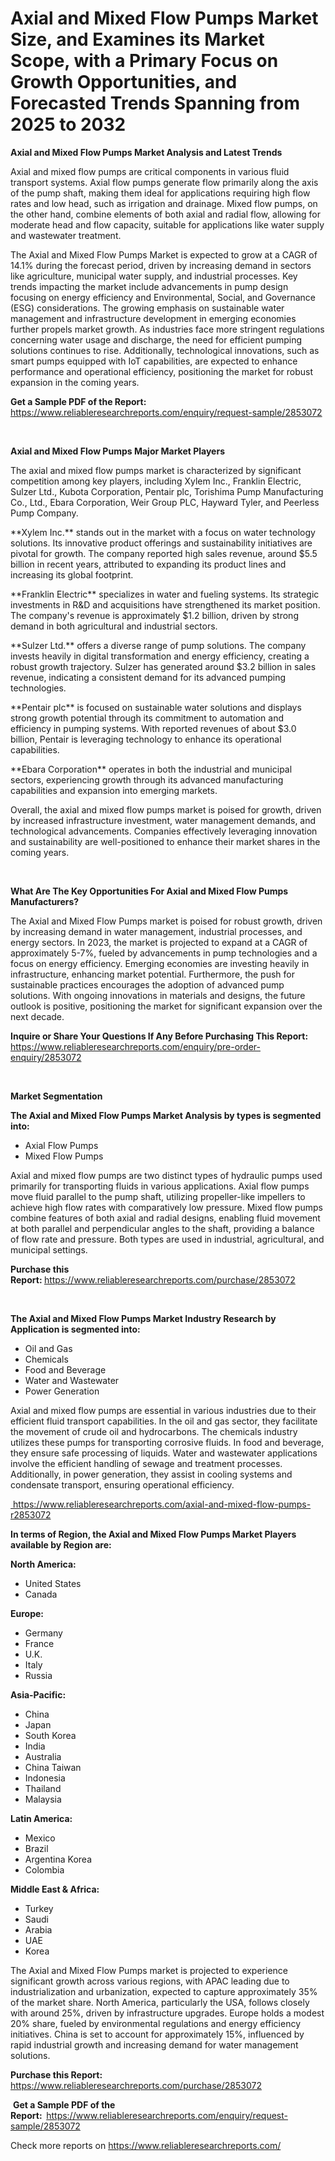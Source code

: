 <p><h1>Axial and Mixed Flow Pumps Market Size, and Examines its Market Scope, with a Primary Focus on Growth Opportunities, and Forecasted Trends Spanning from 2025 to 2032</h1></p><p><strong>Axial and Mixed Flow Pumps Market Analysis and Latest Trends</strong></p>
<p><p>Axial and mixed flow pumps are critical components in various fluid transport systems. Axial flow pumps generate flow primarily along the axis of the pump shaft, making them ideal for applications requiring high flow rates and low head, such as irrigation and drainage. Mixed flow pumps, on the other hand, combine elements of both axial and radial flow, allowing for moderate head and flow capacity, suitable for applications like water supply and wastewater treatment.</p><p>The Axial and Mixed Flow Pumps Market is expected to grow at a CAGR of 14.1% during the forecast period, driven by increasing demand in sectors like agriculture, municipal water supply, and industrial processes. Key trends impacting the market include advancements in pump design focusing on energy efficiency and Environmental, Social, and Governance (ESG) considerations. The growing emphasis on sustainable water management and infrastructure development in emerging economies further propels market growth. As industries face more stringent regulations concerning water usage and discharge, the need for efficient pumping solutions continues to rise. Additionally, technological innovations, such as smart pumps equipped with IoT capabilities, are expected to enhance performance and operational efficiency, positioning the market for robust expansion in the coming years.</p></p>
<p><strong>Get a Sample PDF of the Report:&nbsp;</strong> <a href="https://www.reliableresearchreports.com/enquiry/request-sample/2853072?utm_campaign=1558&utm_medium=2&utm_source=Github&utm_content=ia&utm_term=11032025&utm_id=axial-and-mixed-flow-pumps">https://www.reliableresearchreports.com/enquiry/request-sample/2853072</a></p>
<p>&nbsp;</p>
<p><strong>Axial and Mixed Flow Pumps Major Market Players</strong></p>
<p><p>The axial and mixed flow pumps market is characterized by significant competition among key players, including Xylem Inc., Franklin Electric, Sulzer Ltd., Kubota Corporation, Pentair plc, Torishima Pump Manufacturing Co., Ltd., Ebara Corporation, Weir Group PLC, Hayward Tyler, and Peerless Pump Company.</p><p>**Xylem Inc.** stands out in the market with a focus on water technology solutions. Its innovative product offerings and sustainability initiatives are pivotal for growth. The company reported high sales revenue, around $5.5 billion in recent years, attributed to expanding its product lines and increasing its global footprint.</p><p>**Franklin Electric** specializes in water and fueling systems. Its strategic investments in R&D and acquisitions have strengthened its market position. The company's revenue is approximately $1.2 billion, driven by strong demand in both agricultural and industrial sectors.</p><p>**Sulzer Ltd.** offers a diverse range of pump solutions. The company invests heavily in digital transformation and energy efficiency, creating a robust growth trajectory. Sulzer has generated around $3.2 billion in sales revenue, indicating a consistent demand for its advanced pumping technologies.</p><p>**Pentair plc** is focused on sustainable water solutions and displays strong growth potential through its commitment to automation and efficiency in pumping systems. With reported revenues of about $3.0 billion, Pentair is leveraging technology to enhance its operational capabilities.</p><p>**Ebara Corporation** operates in both the industrial and municipal sectors, experiencing growth through its advanced manufacturing capabilities and expansion into emerging markets. </p><p>Overall, the axial and mixed flow pumps market is poised for growth, driven by increased infrastructure investment, water management demands, and technological advancements. Companies effectively leveraging innovation and sustainability are well-positioned to enhance their market shares in the coming years.</p></p>
<p>&nbsp;</p>
<p><strong>What Are The Key Opportunities For Axial and Mixed Flow Pumps Manufacturers?</strong></p>
<p><p>The Axial and Mixed Flow Pumps market is poised for robust growth, driven by increasing demand in water management, industrial processes, and energy sectors. In 2023, the market is projected to expand at a CAGR of approximately 5-7%, fueled by advancements in pump technologies and a focus on energy efficiency. Emerging economies are investing heavily in infrastructure, enhancing market potential. Furthermore, the push for sustainable practices encourages the adoption of advanced pump solutions. With ongoing innovations in materials and designs, the future outlook is positive, positioning the market for significant expansion over the next decade.</p></p>
<p><strong>Inquire or Share Your Questions If Any Before Purchasing This Report:</strong> <a href="https://www.reliableresearchreports.com/enquiry/pre-order-enquiry/2853072?utm_campaign=1558&utm_medium=2&utm_source=Github&utm_content=ia&utm_term=11032025&utm_id=axial-and-mixed-flow-pumps">https://www.reliableresearchreports.com/enquiry/pre-order-enquiry/2853072</a></p>
<p>&nbsp;</p>
<p><strong>Market Segmentation</strong></p>
<p><strong>The Axial and Mixed Flow Pumps Market Analysis by types is segmented into:</strong></p>
<p><ul><li>Axial Flow Pumps</li><li>Mixed Flow Pumps</li></ul></p>
<p><p>Axial and mixed flow pumps are two distinct types of hydraulic pumps used primarily for transporting fluids in various applications. Axial flow pumps move fluid parallel to the pump shaft, utilizing propeller-like impellers to achieve high flow rates with comparatively low pressure. Mixed flow pumps combine features of both axial and radial designs, enabling fluid movement at both parallel and perpendicular angles to the shaft, providing a balance of flow rate and pressure. Both types are used in industrial, agricultural, and municipal settings.</p></p>
<p><strong>Purchase this Report:&nbsp;</strong><a href="https://www.reliableresearchreports.com/purchase/2853072?utm_campaign=1558&utm_medium=2&utm_source=Github&utm_content=ia&utm_term=11032025&utm_id=axial-and-mixed-flow-pumps">https://www.reliableresearchreports.com/purchase/2853072</a></p>
<p>&nbsp;</p>
<p><strong>The Axial and Mixed Flow Pumps Market Industry Research by Application is segmented into:</strong></p>
<p><ul><li>Oil and Gas</li><li>Chemicals</li><li>Food and Beverage</li><li>Water and Wastewater</li><li>Power Generation</li></ul></p>
<p><p>Axial and mixed flow pumps are essential in various industries due to their efficient fluid transport capabilities. In the oil and gas sector, they facilitate the movement of crude oil and hydrocarbons. The chemicals industry utilizes these pumps for transporting corrosive fluids. In food and beverage, they ensure safe processing of liquids. Water and wastewater applications involve the efficient handling of sewage and treatment processes. Additionally, in power generation, they assist in cooling systems and condensate transport, ensuring operational efficiency.</p></p>
<p><a href="https://www.reliableresearchreports.com/axial-and-mixed-flow-pumps-r2853072?utm_campaign=1558&utm_medium=2&utm_source=Github&utm_content=ia&utm_term=11032025&utm_id=axial-and-mixed-flow-pumps">&nbsp;https://www.reliableresearchreports.com/axial-and-mixed-flow-pumps-r2853072</a></p>
<p><strong>In terms of Region, the Axial and Mixed Flow Pumps Market Players available by Region are:</strong></p>
<p>
    <p> <strong> North America: </strong>
        <ul>
            <li>United States</li>
            <li>Canada</li>
        </ul>
        </p> 
    <p> <strong> Europe: </strong>
        <ul>
            <li>Germany</li>
            <li>France</li>
            <li>U.K.</li>
            <li>Italy</li>
            <li>Russia</li>
        </ul>
        </p> 
    <p> <strong> Asia-Pacific: </strong>
        <ul>
            <li>China</li>
            <li>Japan</li>
            <li>South Korea</li>
            <li>India</li>
            <li>Australia</li>
            <li>China Taiwan</li>
            <li>Indonesia</li>
            <li>Thailand</li>
            <li>Malaysia</li>
        </ul>
        </p> 
    <p> <strong> Latin America: </strong>
        <ul>
            <li>Mexico</li>
            <li>Brazil</li>
            <li>Argentina Korea</li>
            <li>Colombia</li>
        </ul>
        </p> 
    <p> <strong> Middle East & Africa: </strong>
        <ul>
            <li>Turkey</li>
            <li>Saudi</li>
            <li>Arabia</li>
            <li>UAE</li>
            <li>Korea</li>
        </ul>
    </p>
    </p>
<p><p>The Axial and Mixed Flow Pumps market is projected to experience significant growth across various regions, with APAC leading due to industrialization and urbanization, expected to capture approximately 35% of the market share. North America, particularly the USA, follows closely with around 25%, driven by infrastructure upgrades. Europe holds a modest 20% share, fueled by environmental regulations and energy efficiency initiatives. China is set to account for approximately 15%, influenced by rapid industrial growth and increasing demand for water management solutions.</p></p>
<p><strong>Purchase this Report: </strong><a href="https://www.reliableresearchreports.com/purchase/2853072?utm_campaign=1558&utm_medium=2&utm_source=Github&utm_content=ia&utm_term=11032025&utm_id=axial-and-mixed-flow-pumps">https://www.reliableresearchreports.com/purchase/2853072</a></p>
<p>&nbsp;<strong>Get a Sample PDF of the Report:&nbsp;&nbsp;</strong><a href="https://www.reliableresearchreports.com/enquiry/request-sample/2853072?utm_campaign=1558&utm_medium=2&utm_source=Github&utm_content=ia&utm_term=11032025&utm_id=axial-and-mixed-flow-pumps">https://www.reliableresearchreports.com/enquiry/request-sample/2853072</a></p>
<p><strong></strong></p>
<p>Check more reports on <a href="https://www.reliableresearchreports.com/?utm_campaign=1558&utm_medium=2&utm_source=Github&utm_content=ia&utm_term=11032025&utm_id=axial-and-mixed-flow-pumps">https://www.reliableresearchreports.com/</a></p>